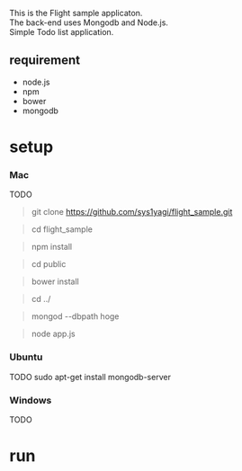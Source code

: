 This is the Flight sample applicaton.<br/>
The back-end uses Mongodb and Node.js.<br/>
Simple Todo list application.<br/>

## requirement

* node.js
* npm
* bower
* mongodb

setup
======

### Mac

TODO

> git clone https://github.com/sys1yagi/flight_sample.git

> cd flight_sample

> npm install

> cd public

> bower install

> cd ../

> mongod --dbpath hoge

> node app.js


### Ubuntu
TODO
sudo apt-get install mongodb-server


### Windows
TODO

run
====


